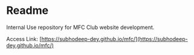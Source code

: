 # Readme

Internal Use repository for MFC Club website development.

Access Link: [https://subhodeep-dey.github.io/mfc/](https://subhodeep-dey.github.io/mfc/) 
